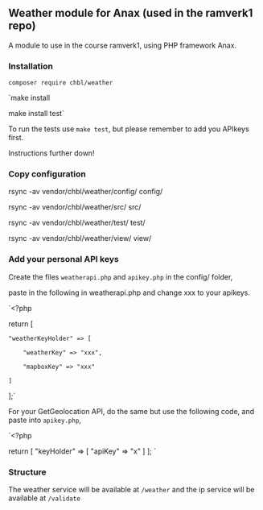 ## Weather module for Anax (used in the ramverk1 repo)

A module to use in the course ramverk1, using PHP framework Anax.

### Installation

`composer require chbl/weather`

`make install

make install test`

To run the tests use `make test`, but please remember to add you APIkeys first.

Instructions further down!

### Copy configuration

rsync -av vendor/chbl/weather/config/ config/

rsync -av vendor/chbl/weather/src/ src/

rsync -av vendor/chbl/weather/test/ test/

rsync -av vendor/chbl/weather/view/ view/

### Add your personal API keys

Create the files `weatherapi.php` and `apikey.php` in the config/ folder,

paste in the following in weatherapi.php and change xxx to your apikeys.

`<?php

return [

    "weatherKeyHolder" => [

        "weatherKey" => "xxx",

        "mapboxKey" => "xxx"

    ]

];`

For your GetGeolocation API, do the same but use the following code, and paste into `apikey.php`,

`<?php

return [
    "keyHolder" => [
        "apiKey" => "x"
    ]
];
`


### Structure

The weather service will be available at `/weather`
and the ip service will be available at `/validate`



<!-- Version to use: 1.0.2 -->
